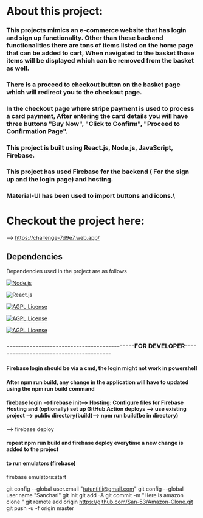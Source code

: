 # About this project:
### This projects mimics an e-commerce website that has login and sign up functionality. Other than these backend functionalities there are tons of items listed on the home page that can be added to cart, When navigated to the basket those items will be displayed which can be removed from the basket as well.
### There is a proceed to checkout button on the basket page which will redirect you to the checkout page.
### In the checkout page where stripe payment is used to process a card payment, After entering the card details you will have three buttons "Buy Now", "Click to Confirm", "Proceed to Confirmation Page".
### This project is built using React.js, Node.js, JavaScript, Firebase.
### This project has used Firebase for the backend ( For the sign up and the login page) and hosting.
### Material-UI has been used to import buttons and icons.\
# Checkout the project here:
-->  https://challenge-7d9e7.web.app/


## Dependencies

Dependencies used in the project are as follows

[![Node.js](https://img.shields.io/badge/Dependency-Node.js-red)](https://nodejs.org/en/)

![React.js](https://img.shields.io/badge/Library-React.js-blue)

[![AGPL License](https://img.shields.io/badge/Backend-Firebase-lightgrey)](http://www.firebase.com)

[![AGPL License](https://img.shields.io/badge/dependency-Javascript-orange)](http://www.javascript.com)

[![AGPL License](https://img.shields.io/badge/UI-Material--UI-yellowgreen)](http://www.materialui.com)


  
### --------------------------------------------FOR DEVELOPER----------------------------------------
#### Firebase login should be via a cmd, the login might not work in powershell

#### After npm run build, any change in the application will have to updated using the npm run build command
#### firebase login -->firebase init--> Hosting: Configure files for Firebase Hosting and (optionally) set up GitHub Action deploys  --> use existing project --> public directory(build)--> npm run build(be in directory)
--> firebase deploy
#### repeat npm run build and firebase deploy everytime a new change is added to the project

#### to run emulators (firebase)
firebase emulators:start

git config --global user.email "tutuntitli@gmail.com"
git config --global user.name "Sanchari"
git init
git add -A
git commit -m "Here is amazon clone "
git remote add origin https://github.com/San-53/Amazon-Clone.git
git push -u -f origin master
